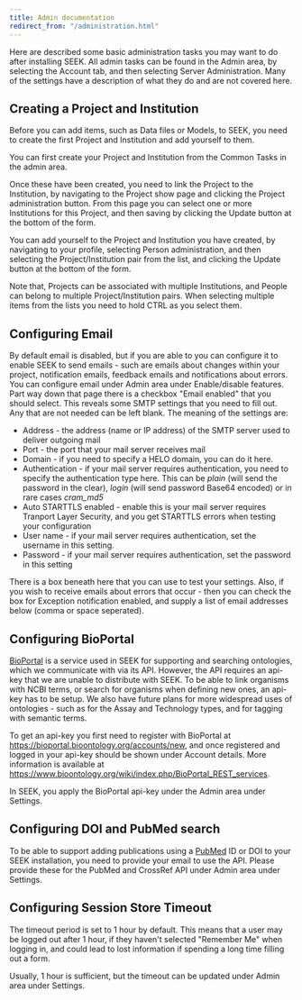 ```yaml
---
title: Admin documentation
redirect_from: "/administration.html"
---
```



Here are described some basic administration tasks you may want to do after
installing SEEK. All admin tasks can be found in the Admin area, by selecting
the Account tab, and then selecting Server Administration. Many of the
settings have a description of what they do and are not covered here.

## Creating a Project and Institution

Before you can add items, such as Data files or Models, to SEEK, you need to
create the first Project and Institution and add yourself to them.

You can first create your Project and Institution from the Common Tasks in the
admin area.

Once these have been created, you need to link the Project to the Institution,
by navigating to the Project show page and clicking the Project administration
button. From this page you can select one or more Institutions for this
Project, and then saving by clicking the Update button at the bottom of the
form.

You can add yourself to the Project and Institution you have created, by
navigating to your profile, selecting Person administration, and then
selecting the Project/Institution pair from the list, and clicking the Update
button at the bottom of the form.

Note that, Projects can be associated with multiple Institutions, and People
can belong to multiple Project/Institution pairs. When selecting multiple
items from the lists you need to hold CTRL as you select them.

## Configuring Email

By default email is disabled, but if you are able to you can configure it to
enable SEEK to send emails - such are emails about changes within your
project, notification emails, feedback emails and notifications about errors.
You can configure email under Admin area under Enable/disable
features. Part way down that page there is a checkbox "Email enabled" that you
should select. This reveals some SMTP settings that you need to fill out. Any
that are not needed can be left blank. The meaning of the settings are:

*   Address - the address (name or IP address) of the SMTP server used to
    deliver outgoing mail
*   Port - the port that your mail server receives mail
*   Domain - if you need to specify a HELO domain, you can do it here.
*   Authentication - if your mail server requires authentication, you need to
    specify the authentication type here. This can be *plain* (will send the
    password in the clear), *login* (will send password Base64 encoded) or in
    rare cases *cram_md5*
*   Auto STARTTLS enabled - enable this is your mail server requires Tranport
    Layer Security, and you get STARTTLS errors when testing your
    configuration
*   User name -  if your mail server requires authentication, set the username
    in this setting.
*   Password - if your mail server requires authentication, set the password
    in this setting


There is a box beneath here that you can use to test your settings. Also, if
you wish to receive emails about errors that occur - then you can check the
box for Exception notification enabled, and supply a list of email addresses
below (comma or space seperated).

## Configuring BioPortal

[BioPortal](https://bioportal.bioontology.org/) is a service used in SEEK for
supporting and searching ontologies, which we communicate with via its API.
However, the API requires an api-key that we are unable to distribute with
SEEK. To be able to link organisms with NCBI terms, or search for organisms
when defining new ones, an api-key has to be setup. We also have future plans
for more widespread uses of ontologies - such as for the Assay and Technology
types, and for tagging with semantic terms.

To get an api-key you first need to register with BioPortal at
https://bioportal.bioontology.org/accounts/new, and once registered and logged
in your api-key should be shown under Account details. More information is
available at
https://www.bioontology.org/wiki/index.php/BioPortal_REST_services.

In SEEK, you apply the BioPortal api-key under the Admin area under Settings.

## Configuring DOI and PubMed search

To be able to support adding publications using a [PubMed](https://www.ncbi.nlm.nih.gov/pubmed) ID or DOI to your SEEK
installation, you need to provide your email to use the API. Please provide these for the PubMed and CrossRef API under
Admin area under Settings.

## Configuring Session Store Timeout

The timeout period is set to 1 hour by default. This means that a user may be logged out after 1 hour, if they haven't selected "Remember Me"
when logging in, and could lead to lost information if spending a long time filling out a form.

Usually, 1 hour is sufficient, but the timeout can be updated under Admin area under Settings.


